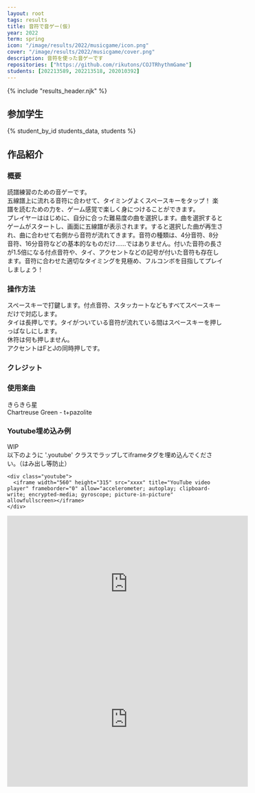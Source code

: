 ```yaml
---
layout: root
tags: results
title: 音符で音ゲー(仮)
year: 2022
term: spring
icon: "/image/results/2022/musicgame/icon.png"
cover: "/image/results/2022/musicgame/cover.png"
description: 音符を使った音ゲーです
repositories: ["https://github.com/rikutons/COJTRhythmGame"]
students: [202213589, 202213518, 202010392]
---
```


{% include "results_header.njk" %}

## 参加学生

{% student_by_id students_data, students %}

## 作品紹介

### 概要

読譜練習のための音ゲーです。  
五線譜上に流れる音符に合わせて、タイミングよくスペースキーをタップ！ 楽譜を読むための力を、ゲーム感覚で楽しく身につけることができます。  
プレイヤーははじめに、自分に合った難易度の曲を選択します。曲を選択するとゲームがスタートし、画面に五線譜が表示されます。すると選択した曲が再生され、曲に合わせて右側から音符が流れてきます。音符の種類は、4分音符、8分音符、16分音符などの基本的なものだけ……ではありません。付いた音符の長さが1.5倍になる付点音符や、タイ、アクセントなどの記号が付いた音符も存在します。音符に合わせた適切なタイミングを見極め、フルコンボを目指してプレイしましょう！

### 操作方法

スペースキーで打鍵します。付点音符、スタッカートなどもすべてスペースキーだけで対応します。  
タイは長押しです。タイがついている音符が流れている間はスペースキーを押しっぱなしにします。  
休符は何も押しません。  
アクセントはFとJの同時押しです。

### クレジット

### 使用楽曲

きらきら星  
Chartreuse Green - t+pazolite

### Youtube埋め込み例

WIP  
以下のように '.youtube' クラスでラップしてiframeタグを埋め込んでください。（はみ出し等防止）

```
<div class="youtube">
  <iframe width="560" height="315" src="xxxx" title="YouTube video player" frameborder="0" allow="accelerometer; autoplay; clipboard-write; encrypted-media; gyroscope; picture-in-picture" allowfullscreen></iframe>
</div>
```

<div class="youtube">
<iframe width="560" height="315" src="https://www.youtube.com/embed/c-l7xawEoDs" title="YouTube video player" frameborder="0" allow="accelerometer; autoplay; clipboard-write; encrypted-media; gyroscope; picture-in-picture" allowfullscreen></iframe>
</div>

<div class="youtube">
<iframe width="560" height="315" src="https://www.youtube.com/embed/_m7VChuZ9kk" title="YouTube video player" frameborder="0" allow="accelerometer; autoplay; clipboard-write; encrypted-media; gyroscope; picture-in-picture" allowfullscreen></iframe>
</div>
